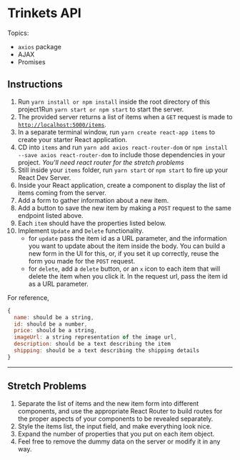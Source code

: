 # Trinkets API

Topics:

* `axios` package
* AJAX
* Promises

## Instructions

1.  Run `yarn install or npm install` inside the root directory of this project1Run `yarn start or npm start` to start the server.
1.  The provided server returns a list of items when a `GET` request is made to [`http://localhost:5000/items`](http://localhost:5000/items).
1.  In a separate terminal window, run `yarn create react-app items` to create your starter React application.
1.  CD into `items` and run `yarn add axios react-router-dom` or `npm install --save axios react-router-dom` to include those dependencies in your project. _You'll need react router for the stretch problems_
1.  Still inside your `items` folder, run `yarn start` or `npm start` to fire up your React Dev Server.
1.  Inside your React application, create a component to display the list of items coming from the server.
1.  Add a form to gather information about a new item.
1.  Add a button to save the new item by making a `POST` request to the same endpoint listed above.
1.  Each `item` should have the properties listed below.
1.  Implement `Update` and `Delete` functionality.
    * for `update` pass the item id as a URL parameter, and the information you want to update about the item inside the body. You can build a new form in the UI for this, or, if you set it up correctly, reuse the form you made for the `POST` request.
    * for `delete`, add a `delete` button, or an `x` icon to each item that will delete the item when you click it. In the request url, pass the item id as a URL parameter.

For reference, 
```js
{
  name: should be a string,
  id: should be a number,
  price: should be a string,
  imageUrl: a string representation of the image url,
  description: should be a text describing the item
  shipping: should be a text describing the shipping details
}
```

---

## Stretch Problems

1.  Separate the list of items and the new item form into different components, and use the appropriate React Router to build routes for the proper aspects of your components to be revealed separately.
1.  Style the items list, the input field, and make everything look nice.
1.  Expand the number of properties that you put on each item object.
1.  Feel free to remove the dummy data on the server or modify it in any way.
